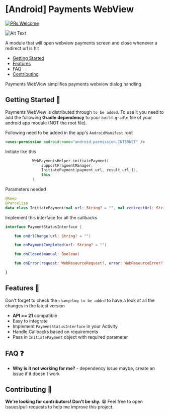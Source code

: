 # [Android] Payments WebView

[![PRs Welcome](https://img.shields.io/badge/PRs-welcome-orange.svg)](http://makeapullrequest.com)

![Alt Text](https://media.giphy.com/media/sj7ik2M7Dl35YKNReZ/giphy.gif)

A module that will open webview payments screen and close whenever a redirect url is hit

* [Getting Started](#getting-started-)
* [Features](#features-)
* [FAQ](#faq-)
* [Contributing](#contributing-)

Payments WebView simplifies payments webview dialog handling

## Getting Started 👣

Payments WebView is distributed through `to be added`. To use it you need to add the following **Gradle dependency** to your `build.gradle` file of your android app module (NOT the root file).

Following need to be added in the app's `AndroidManifest` root

```xml
<uses-permission android:name="android.permission.INTERNET" />

```

Initiate like this

```kotlin
            WebPaymentsHelper.initiatePayment(
                supportFragmentManager,
                InitiatePayment(payment_url, result_url_1),
                this
            )
```

Parameters needed

```kotlin
@Keep
@Parcelize
data class InitiatePayment(val url: String? = "", val redirectUrl: String? = "") : Parcelable
```

Implement this interface for all the callbacks

```kotlin
interface PaymentStatusInterface {

    fun onUrlChange(url: String? = "")

    fun onPaymentCompleted(url: String? = "")

    fun onClosed(manual: Boolean)

    fun onError(request: WebResourceRequest?, error: WebResourceError?)

}
```

## Features 🧰

Don't forget to check the `changelog to be added` to have a look at all the changes in the latest version

* **API >= 21** compatible
* Easy to integrate
* Implement `PaymentStatusInterface` in your Activity
* Handle Callbacks based on requirements
* Pass in `InitiatePayment` object with required parameter

## FAQ ❓

* **Why is it not working for me?** - dependency issue maybe, create an issue if it doesn't work

## Contributing 🤝

**We're looking for contributors! Don't be shy.** 😁 Feel free to open issues/pull requests to help me improve this project.
